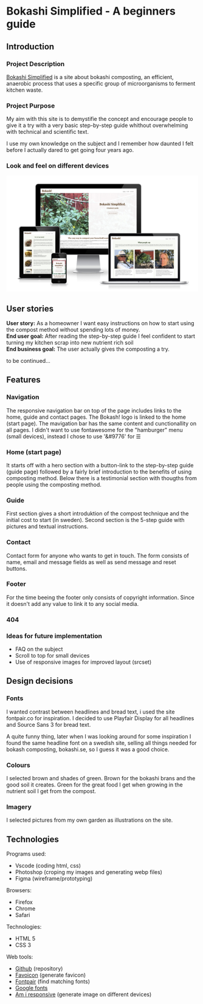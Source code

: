 # Bokashi Simplified - A beginners guide
## Introduction

### Project Description
[Bokashi Simplified](https://behemot-biz.github.io/bokashi/)
is a site about bokashi composting, an efficient, anaerobic process that uses a specific group of microorganisms to ferment kitchen waste. 
### Project Purpose
My aim with this site is to demystifie the concept and encourage people to give it a try with a very basic step-by-step guide whithout overwhelming with technical and scientific text.

I use my own knowledge on the subject and I remember how daunted I felt before I actually dared to get going four years ago. 

### Look and feel on different devices
![Responsive image example](readme-images/amiresponsive.png)




## User stories

**User story:** As a homeowner I want easy instructions on how to start using the compost method without spending lots of money.<br>
**End user goal:** After reading the step-by-step guide I feel confident to start turning my kitchen scrap into new nutrient rich soil<br>
**End business goal:** The user actually gives the composting a try.

to be continued...

## Features

### Navigation

The responsive navigation bar on top of the page includes links to the home, guide and contact pages. 
The Bokash! logo is linked to the home (start page). The mavigation bar has the same content and cunctionallity on all pages.
I didn't want to use fontawesome for the "hamburger" menu (small devices), instead I chose to use '&#9776' for &#9776;

### Home (start page)
It starts off with a hero section with a button-link to the step-by-step guide (guide page) followed by a fairly brief introduction to the benefits of using composting method. Below there is a testimonial section with thougths from people using the composting method.

### Guide 
First section gives a short introduktion of the compost technique and the initial cost to start (in sweden).
Second section is the 5-step guide with pictures and textual instructions.

### Contact
Contact form for anyone who wants to get in touch.
The form consists of name, email and message fields as well as send message and reset buttons.

### Footer
For the time beeing the footer only consists of copyright information. Since it doesn't add any value to link it to any social media.

### 404

### Ideas for future implementation
- FAQ on the subject
- Scroll to top for small devices
- Use of responsive images for improved layout (srcset)

## Design decisions
### Fonts
I wanted contrast between headlines and bread text, i used the site fontpair.co for inspiration. 
I decided to use Playfair Display for all headlines and Source Sans 3 for bread text.

A quite funny thing, later when I was looking around for some inspiration I found the same headline font on a swedish site, selling all things needed for bokash composting, bokashi.se, so I guess it was a good choice.

### Colours
I selected brown and shades of green. Brown for the bokashi brans and the good soil it creates. Green for the great food I get when growing in the nutrient soil I get from the compost.

### Imagery
I selected pictures from my own garden as illustrations on the site.

## Technologies

Programs used:
- Vscode (coding html, css)
- Photoshop (croping my images and generating webp files)
- Figma (wireframe/prototyping)

Browsers:
- Firefox
- Chrome
- Safari

Technologies:
- HTML 5
- CSS 3

Web tools:
- [Github](https://behemot-biz.github.io/bokashi/) (repository)
- [Favoicon](https://favicon.io/favicon-generator/#google_vignette) (generate favicon)
- [Fontpair](https://www.fontpair.co/) (find matching fonts)
- [Google fonts](https://fonts.google.com/)
- [Am i responsive](https://ui.dev/amiresponsive) (generate image on different devices)
